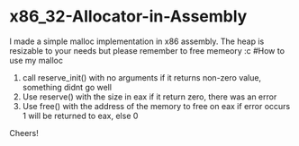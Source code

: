# x86_32-Allocator-in-Assembly
I made a simple malloc implementation in x86 assembly. The heap is resizable to your needs but please remember to free memeory :c
#How to use my malloc

1) call reserve_init() with no arguments
    if it returns non-zero value, something didnt go well
2) Use reserve() with the size in eax
    if it return zero, there was an error
3) Use free() with the address of the memory to free on eax
    if error occurs 1 will be returned to eax, else 0

Cheers!
